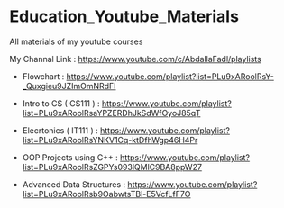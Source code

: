 # Education_Youtube_Materials
All materials of my youtube courses


My Channal Link : https://www.youtube.com/c/AbdallaFadl/playlists

* Flowchart : https://www.youtube.com/playlist?list=PLu9xARoolRsY-_Quxgieu9JZImOmNRdFI

* Intro to CS ( CS111 ) : https://www.youtube.com/playlist?list=PLu9xARoolRsaYPZERDhJkSdWfOyoJ85qT

* Elecrtonics ( IT111 ) : https://www.youtube.com/playlist?list=PLu9xARoolRsYNKV1Cq-ktDfhWgp46H4Pr

* OOP Projects using C++ : https://www.youtube.com/playlist?list=PLu9xARoolRsZGPYs093lQMlC9BA8ppW27

* Advanced Data Structures : https://www.youtube.com/playlist?list=PLu9xARoolRsb9OabwtsTBl-E5VcfLfF7O


